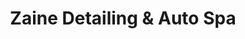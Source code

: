---
title: "Zaine Detailing & Auto Spa"
url: /washougal/zaine-detailing-und-auto-spa/
shop: Autowerkstatt
---